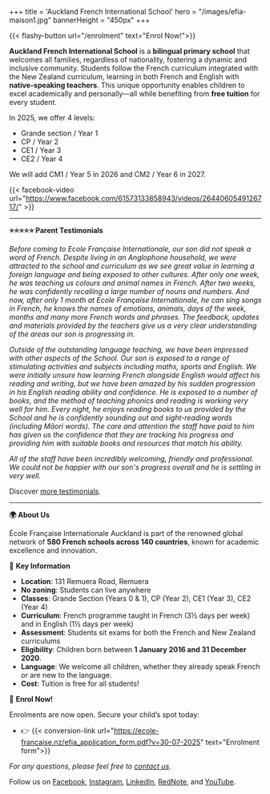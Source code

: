 +++
title = 'Auckland French International School'
hero = "/images/efia-maison1.jpg"
bannerHeight = "450px"
+++

{{< flashy-button url="/enrolment" text="Enrol Now!">}}

**Auckland French International School** is a **bilingual primary school** that welcomes all families, regardless of nationality, fostering a dynamic and inclusive community. Students follow the French curriculum integrated with the New Zealand curriculum, learning in both French and English with **native-speaking teachers**. This unique opportunity enables children to excel academically and personally—all while benefiting from **free tuition** for every student.

In 2025, we offer 4 levels:
* Grande section / Year 1
* CP / Year 2
* CE1 / Year 3
* CE2 / Year 4

We will add CM1 / Year 5 in 2026 and CM2 / Year 6 in 2027.

{{< facebook-video url="https://www.facebook.com/61573133858943/videos/2644060549126717/" >}}

---

**⭐⭐⭐⭐⭐ Parent Testimonials**

*Before coming to Ecole Française Internationale, our son did not speak a word of French. Despite living in an Anglophone household, we were attracted to the school and curriculum as we see great value in learning a foreign language and being exposed to other cultures. After only one week, he was teaching us colours and animal names in French. After two weeks, he was confidently recalling a large number of nouns and numbers. And now, after only 1 month at Ecole Française Internationale, he can sing songs in French, he knows the names of emotions, animals, days of the week, months and many more French words and phrases. The feedback, updates and materials provided by the teachers give us a very clear understanding of the areas our son is progressing in.*

*Outside of the outstanding language teaching, we have been impressed with other aspects of the School. Our son is exposed to a range of stimulating activities and subjects including maths, sports and English. We were initially unsure how learning French alongside English would affect his reading and writing, but we have been amazed by his sudden progression in his English reading ability and confidence. He is exposed to a number of books, and the method of teaching phonics and reading is working very well for him. Every night, he enjoys reading books to us provided by the School and he is confidently sounding out and sight-reading words (including Māori words). The care and attention the staff have paid to him has given us the confidence that they are tracking his progress and providing him with suitable books and resources that match his ability.*

*All of the staff have been incredibly welcoming, friendly and professional. We could not be happier with our son's progress overall and he is settling in very well.*

Discover [more testimonials](/testimonials).

---

**🌍 About Us**

École Française Internationale Auckland is part of the renowned global network of **580 French schools across 140 countries**, known for academic excellence and innovation.

🔑 **Key Information**

- **Location**: 131 Remuera Road, Remuera
- **No zoning**: Students can live anywhere
- **Classes**: Grande Section (Years 0 & 1), CP (Year 2), CE1 (Year 3), CE2 (Year 4)
- **Curriculum**: French programme taught in French (3½ days per week) and in English (1½ days per week)
- **Assessment**: Students sit exams for both the French and New Zealand curriculums
- **Eligibility**: Children born between **1 January 2016 and 31 December 2020**.
- **Language**: We welcome all children, whether they already speak French or are new to the language.
- **Cost**: Tuition is free for all students!

📢 **Enrol Now!**

Enrolments are now open. Secure your child’s spot today:

- 👉 {{< conversion-link url="https://ecole-francaise.nz/efia_application_form.pdf?v=30-07-2025" text="Enrolment form">}}

_For any questions, please feel free to [contact us](/contact/)._

Follow us on [Facebook](https://www.facebook.com/profile.php?id=61573552256605), [Instagram](https://www.instagram.com/ecolefrancaiseauckland/), [LinkedIn](https://www.linkedin.com/company/%C3%A9cole-fran%C3%A7aise-internationale-auckland/posts/?feedView=all), [RedNote](https://www.xiaohongshu.com/user/profile/675f409c000000001801caf1), and [YouTube](https://www.youtube.com/playlist?list=PLe6nvxISfBOmAkX1Pmd_LnbkJWE3yhDQZ).

